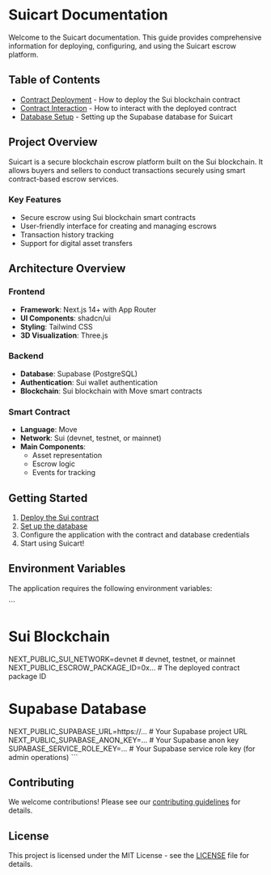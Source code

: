 # Suicart Documentation

Welcome to the Suicart documentation. This guide provides comprehensive information for deploying, configuring, and using the Suicart escrow platform.

## Table of Contents

- [Contract Deployment](./contract-deployment.md) - How to deploy the Sui blockchain contract
- [Contract Interaction](./contract-interaction.md) - How to interact with the deployed contract
- [Database Setup](./database-setup.md) - Setting up the Supabase database for Suicart

## Project Overview

Suicart is a secure blockchain escrow platform built on the Sui blockchain. It allows buyers and sellers to conduct transactions securely using smart contract-based escrow services.

### Key Features

- Secure escrow using Sui blockchain smart contracts
- User-friendly interface for creating and managing escrows
- Transaction history tracking
- Support for digital asset transfers

## Architecture Overview

### Frontend

- **Framework**: Next.js 14+ with App Router
- **UI Components**: shadcn/ui
- **Styling**: Tailwind CSS
- **3D Visualization**: Three.js

### Backend

- **Database**: Supabase (PostgreSQL)
- **Authentication**: Sui wallet authentication
- **Blockchain**: Sui blockchain with Move smart contracts

### Smart Contract

- **Language**: Move
- **Network**: Sui (devnet, testnet, or mainnet)
- **Main Components**:
  - Asset representation
  - Escrow logic
  - Events for tracking

## Getting Started

1. [Deploy the Sui contract](./contract-deployment.md)
2. [Set up the database](./database-setup.md)
3. Configure the application with the contract and database credentials
4. Start using Suicart!

## Environment Variables

The application requires the following environment variables:

\`\`\`
# Sui Blockchain
NEXT_PUBLIC_SUI_NETWORK=devnet        # devnet, testnet, or mainnet
NEXT_PUBLIC_ESCROW_PACKAGE_ID=0x...   # The deployed contract package ID

# Supabase Database
NEXT_PUBLIC_SUPABASE_URL=https://...  # Your Supabase project URL
NEXT_PUBLIC_SUPABASE_ANON_KEY=...     # Your Supabase anon key
SUPABASE_SERVICE_ROLE_KEY=...         # Your Supabase service role key (for admin operations)
\`\`\`

## Contributing

We welcome contributions! Please see our [contributing guidelines](../CONTRIBUTING.md) for details.

## License

This project is licensed under the MIT License - see the [LICENSE](../LICENSE) file for details.
